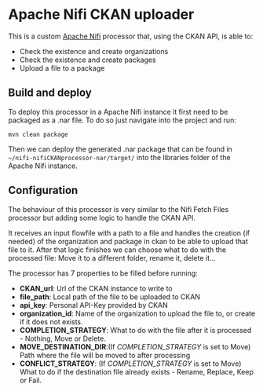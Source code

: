 # Apache Nifi CKAN uploader

This is a custom [Apache Nifi](https://nifi.apache.org/) processor that, using the CKAN API, is able to:
* Check the existence and create organizations
* Check the existence and create packages
* Upload a file to a package

## Build and deploy

To deploy this processor in a Apache Nifi instance it first need to be packaged as a .nar file.
To do so just navigate into the project and run:
```
mvn clean package
```

Then we can deploy the generated .nar package that can be found in `~/nifi-nifiCKANprocessor-nar/target/`
into the libraries folder of the Apache Nifi instance.

## Configuration
The behaviour of this processor is very similar to the Nifi Fetch Files processor but adding some logic to handle the CKAN API.


It receives an input flowfile with a path to a file and handles the creation (if needed) of the organization and package in ckan to be able to upload that file to it.
After that logic finishes we can choose what to do with the processed file: Move it to a different folder, rename it, delete it...


The processor has 7 properties to be filled before running:

* **CKAN_url**: Url of the CKAN instance to write to
* **file_path**: Local path of the file to be uploaded to CKAN
* **api_key**: Personal API-Key provided by CKAN
* **organization_id**: Name of the organization to upload the file to, or create if it does not exists.
* **COMPLETION_STRATEGY**: What to do with the file after it is processed - Nothing, Move or Delete.
* **MOVE_DESTINATION_DIR**:(If *COMPLETION_STRATEGY* is set to Move) Path where the file will be moved to after processing
* **CONFLICT_STRATEGY**: (If *COMPLETION_STRATEGY* is set to Move) What to do if the destination file already exists - Rename, Replace, Keep or Fail.

